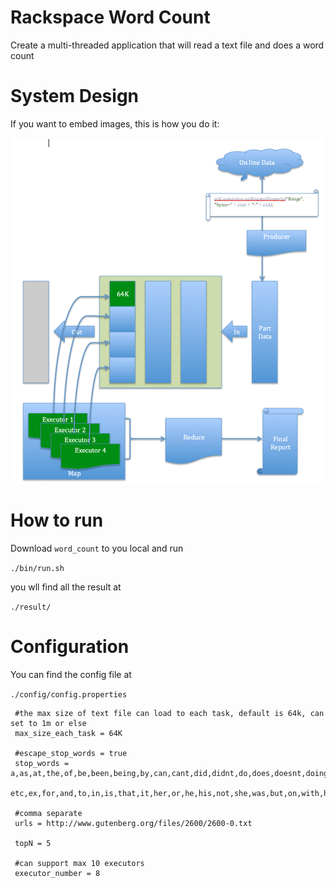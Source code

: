 # Rackspace Word Count
Create a multi-threaded application that will read a text file and does a word count
# System Design
If you want to embed images, this is how you do it:

![System Design](https://github.com/fengxucn/rs_homework/blob/master/docs/SystemDesign.png)
# How to run
Download `word_count` to you local and run

`./bin/run.sh`

you wll find all the result at

`./result/`

# Configuration
You can find the config file at

`./config/config.properties`

```
 #the max size of text file can load to each task, default is 64k, can set to 1m or else
 max_size_each_task = 64K
 
 #escape_stop_words = true
 stop_words = a,as,at,the,of,be,been,being,by,can,cant,did,didnt,do,does,doesnt,doing,dont,done,eg,et,\
              etc,ex,for,and,to,in,is,that,it,her,or,he,his,not,she,was,but,on,with,has,him,had,we
 
 #comma separate
 urls = http://www.gutenberg.org/files/2600/2600-0.txt
 
 topN = 5
 
 #can support max 10 executors
 executor_number = 8
```